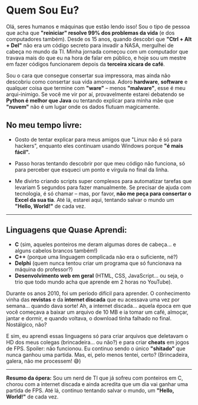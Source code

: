 # Quem Sou Eu?

Olá, seres humanos e máquinas que estão lendo isso! Sou o tipo de pessoa que acha que **"reiniciar" resolve 99% dos problemas da vida** (e dos computadores também). Desde os 15 anos, quando descobri que **"Ctrl + Alt + Del"** não era um código secreto para invadir a NASA, mergulhei de cabeça no mundo da TI. Minha jornada começou com um computador que travava mais do que eu na hora de falar em público, e hoje sou um mestre em fazer códigos funcionarem depois da **terceira xícara de café**.  

Sou o cara que consegue consertar sua impressora, mas ainda não descobriu como consertar sua vida amorosa. Adoro **hardware**, **software** e qualquer coisa que termine com **"ware"** – menos **"malware"**, esse é meu arqui-inimigo. Se você me vir por aí, provavelmente estarei debatendo se **Python é melhor que Java** ou tentando explicar para minha mãe que **"nuvem"** não é um lugar onde os dados flutuam magicamente.  

## No meu tempo livre:

- Gosto de tentar explicar para meus amigos que "Linux não é só para hackers", enquanto eles continuam usando Windows porque **"é mais fácil".**

- Passo horas tentando descobrir por que meu código não funciona, só para perceber que esqueci um ponto e vírgula no final da linha.

- Me divirto criando scripts super complexos para automatizar tarefas que levariam 5 segundos para fazer manualmente.
Se precisar de ajuda com tecnologia, é só chamar – mas, por favor, **não me peça para consertar o Excel da sua tia**. Até lá, estarei aqui, tentando salvar o mundo um **"Hello, World!"** de cada vez.  

---

## Linguagens que Quase Aprendi:

- **C** (sim, aqueles ponteiros me deram algumas dores de cabeça... e alguns cabelos brancos também!)  
- **C++** (porque uma linguagem complicada não era o suficiente, né?)  
- **Delphi** (quem nunca tentou criar um programa que só funcionava na máquina do professor?)  
- **Desenvolvimento web em geral** (HTML, CSS, JavaScript... ou seja, o trio que todo mundo acha que aprende em 2 horas no YouTube).  

Durante os anos 2010, foi um período difícil para aprender. O conhecimento vinha das **revistas** e da **internet discada** que eu acessava uma vez por semana... quando dava sorte! Ah, a internet discada... aquela época em que você começava a baixar um arquivo de 10 MB e ia tomar um café, almoçar, jantar e dormir, e quando voltava, o download tinha falhado no final. Nostálgico, não?  

E sim, eu aprendi essas linguagens só para criar arquivos que deletavam o HD dos meus colegas (brincadeira... ou não?) e para criar **cheats** em jogos de FPS. Spoiler: não funcionou. Eu continuo sendo o único **"shitado"** que nunca ganhou uma partida. Mas, ei, pelo menos tentei, certo? (Brincadeira, galera, não me processem! 😅)  

---

**Resumo da ópera:** Sou um nerd de TI que já sofreu com ponteiros em C, chorou com a internet discada e ainda acredita que um dia vai ganhar uma partida de FPS. Até lá, continuo tentando salvar o mundo, um **"Hello, World!"** de cada vez.  
